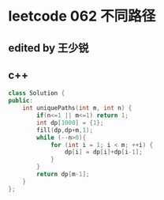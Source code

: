 # leetcode 062 不同路径
## edited by 王少锐
## c++


```cpp
class Solution {
public:
    int uniquePaths(int m, int n) {
        if(n<=1 || m<=1) return 1;
        int dp[1000] = {1};
        fill(dp,dp+m,1);
        while (--n>0){
            for (int i = 1; i < m; ++i) {
                dp[i] = dp[i]+dp[i-1];
            }
        }
        return dp[m-1];
    }
};

```

